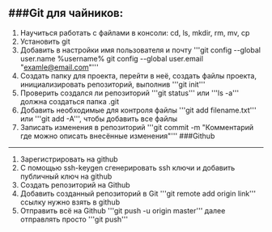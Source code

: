 ###Git для чайников:  
---
1. Научиться работать с файлами в консоли: cd, ls, mkdir, rm, mv, cp
2. Установить git
3. Добавить в настройки имя пользователя и почту '''git config --global user.name %username% git config --global user.email "examle@email.com"'''
4. Создать папку для проекта, перейти в неё, создать файлы проекта, инициализировать репозиторий, выполнив '''git init'''  
5. Проверить создался ли репозиторий '''git status''' или '''ls -a''' должна создаться папка .git
6. Добавить необходимые для контроля  файлы '''git add filename.txt''' или '''git add -A''', чтобы добавить все файлы
7. Записать изменения в репозиторий '''git commit -m "Комментарий где можно описать внесённые изменения"'''
###Github
---
1. Зарегистрировать на github
2. С помощью ssh-keygen сгенерировать ssh ключи и добавить публичный ключ на github
3. Создать репозиторий на Github
4. Добавить созданный репозиторий в Git '''git remote add origin link''' ссылку нужно взять в github
5. Отправить всё на Github '''git push -u origin master''' далее отправлять просто '''git push'''
 
  